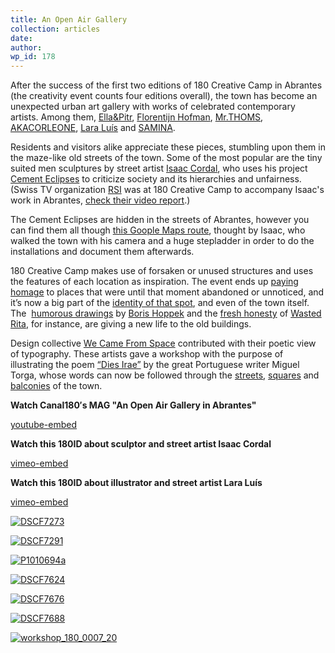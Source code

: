 ```yaml
---
title: An Open Air Gallery
collection: articles
date:
author:
wp_id: 178
---
```


After the success of the first two editions of 180 Creative Camp in Abrantes (the creativity event counts four editions overall), the town has become an unexpected urban art gallery with works of celebrated contemporary artists. Among them, [Ella&Pitr][1], [Florentijn Hofman][2], [Mr.THOMS][3], [AKACORLEONE][4], [Lara Luís][5] and [SAMINA][6].

Residents and visitors alike appreciate these pieces, stumbling upon them in the maze-like old streets of the town. Some of the most popular are the tiny suited men sculptures by street artist [Isaac Cordal][7], who uses his project [Cement Eclipses][8] to criticize society and its hierarchies and unfairness. (Swiss TV organization [RSI][9] was at 180 Creative Camp to accompany Isaac's work in Abrantes, [check their video report][10].)

The Cement Eclipses are hidden in the streets of Abrantes, however you can find them all though [this Goople Maps route][11], thought by Isaac, who walked the town with his camera and a huge stepladder in order to do the installations and document them afterwards.

180 Creative Camp makes use of forsaken or unused structures and uses the features of each location as inspiration. The event ends up [paying homage][12] to places that were until that moment abandoned or unnoticed, and it’s now a big part of the [identity of that spot][13], and even of the town itself. The  [humorous drawings][14] by [Boris Hoppek][15] and the [fresh honesty][16] of [Wasted Rita][17], for instance, are giving a new life to the old buildings.

Design collective [We Came From Space][18] contributed with their poetic view of typography. These artists gave a workshop with the purpose of illustrating the poem [“Dies Irae”][19] by the great Portuguese writer Miguel Torga, whose words can now be followed through the [streets][20], [squares][21] and [balconies][22] of the town.

**Watch Canal180′s MAG "An Open Air Gallery in Abrantes"**  

[youtube-embed][23]

**Watch this 180ID about sculptor and street artist Isaac Cordal**  

[vimeo-embed][24]

**Watch this 180ID about illustrator and street artist Lara Luís**

[vimeo-embed][25]


[1]: https://vimeo.com/101549722
[2]: https://www.facebook.com/180CreativeCamp/photos/pb.645005708849639.-2207520000.1420641836./875068652510009/?type=3&src=https%3A%2F%2Ffbcdn-sphotos-c-a.akamaihd.net%2Fhphotos-ak-xap1%2Fv%2Ft1.0-9%2F10247330_875068652510009_7542085625584267062_n.jpg%3Foh%3D92bad006b77a4b9bbcad8ced77b049b8%26oe%3D5532E0FB%26__gda__%3D1429310759_be6a0b8e77facdbbb9efbed6337d1b0e&size=960%2C640&fbid=875068652510009
[3]: https://www.facebook.com/180CreativeCamp/photos/a.686177391399137.1073741863.645005708849639/695855693764640/?type=3&src=https%3A%2F%2Ffbcdn-sphotos-d-a.akamaihd.net%2Fhphotos-ak-prn2%2Fv%2Ft1.0-9%2F544464_695855693764640_786650588_n.jpg%3Foh%3Daf5d9504e5a31063b3b8152b12f233ba%26oe%3D553DDE6A%26__gda__%3D1429551652_81d330586486f23166c5bd42dedb768f&size=960%2C640&fbid=695855693764640
[4]: https://www.facebook.com/180CreativeCamp/photos/a.690853734264836.1073741875.645005708849639/690853794264830/?type=3&src=https%3A%2F%2Fscontent-a-fra.xx.fbcdn.net%2Fhphotos-xaf1%2Fv%2Ft1.0-9%2F164233_690853794264830_904515993_n.jpg%3Foh%3D0ff9da74a228dad212c6b38eef7bf3ed%26oe%3D552A6182&size=960%2C640&fbid=690853794264830
[5]: https://www.facebook.com/180CreativeCamp/photos/a.913709751979232.1073741900.645005708849639/913710791979128/?type=3&src=https%3A%2F%2Fscontent-a-fra.xx.fbcdn.net%2Fhphotos-xpa1%2Fv%2Ft1.0-9%2F10518843_913710791979128_1971938603532780873_n.jpg%3Foh%3D59bb4c78095e95f784b14b1b75445bba%26oe%3D552CA2D6&size=540%2C960&fbid=913710791979128
[6]: https://www.facebook.com/180CreativeCamp/photos/a.913709751979232.1073741900.645005708849639/913709855312555/?type=3&src=https%3A%2F%2Fscontent-b-fra.xx.fbcdn.net%2Fhphotos-xap1%2Fv%2Ft1.0-9%2F1558566_913709855312555_6941175910146502733_n.jpg%3Foh%3D5a6cb3802a92489e70dc89b38c40debc%26oe%3D55347CB3&size=960%2C720&fbid=913709855312555
[7]: http://cementeclipses.com/
[8]: http://cementeclipses.com/blog/
[9]: http://www.rsi.ch/
[10]: http://www.rsi.ch/la1/programmi/cultura/cult-tv/tutti-i-servizi/Cement-eclipses-2825914.html
[11]: https://mapsengine.google.com/map/u/0/viewer?mid=zDY_8qPjcF8Q.kKYVsnx0cgRw
[12]: https://www.facebook.com/media/set/?set=a.700607303289479.1073741876.645005708849639&type=3
[13]: https://www.facebook.com/180CreativeCamp/photos/pb.645005708849639.-2207520000.1420731568./691266214223588/?type=3&src=https%3A%2F%2Fscontent-a-cdg.xx.fbcdn.net%2Fhphotos-frc3%2Ft31.0-8%2F286939_691266214223588_555126344_o.jpg&smallsrc=https%3A%2F%2Fscontent-a-cdg.xx.fbcdn.net%2Fhphotos-xaf1%2Fv%2Ft1.0-9%2F21373_691266214223588_555126344_n.jpg%3Foh%3D11ed8ba9715cecbd7ff53de5e52ad223%26oe%3D5539E49F&size=996%2C664&fbid=691266214223588
[14]: https://www.facebook.com/180CreativeCamp/photos/a.913709751979232.1073741900.645005708849639/913710198645854/?type=3&src=https%3A%2F%2Fscontent-a-fra.xx.fbcdn.net%2Fhphotos-xpa1%2Fv%2Ft1.0-9%2F10245563_913710198645854_8067062501950090874_n.jpg%3Foh%3D90e7f20e7fb8b3ae3047c7cf7bdaa40d%26oe%3D552C1FD4&size=960%2C538&fbid=913710198645854
[15]: https://vimeo.com/108455770
[16]: https://www.facebook.com/180CreativeCamp/photos/a.913911671959040.1073741901.645005708849639/913927701957437/?type=3&src=https%3A%2F%2Fscontent-a-fra.xx.fbcdn.net%2Fhphotos-xaf1%2Fv%2Ft1.0-9%2F10393938_913927701957437_1354533739295751698_n.jpg%3Foh%3D7b5b49f51b9c45a90a03e36551f2a392%26oe%3D55276804&size=960%2C640&fbid=913927701957437
[17]: https://vimeo.com/103984483
[18]: http://www.wecamefromspace.com/PT/news/
[19]: https://www.facebook.com/media/set/?set=a.751989598186793.1073741838.491226730929749&type=3
[20]: https://www.facebook.com/180CreativeCamp/photos/a.911234385560102.1073741898.645005708849639/911234435560097/?type=3&src=https%3A%2F%2Fscontent-a-fra.xx.fbcdn.net%2Fhphotos-xpf1%2Fv%2Ft1.0-9%2F10552429_911234435560097_1686831022085006071_n.jpg%3Foh%3D7ce1ee9f73b68f93e8596d35363ca8fb%26oe%3D553EFAC3&size=960%2C540&fbid=911234435560097
[21]: https://www.facebook.com/wecamefromspace.PT/photos/a.751989598186793.1073741838.491226730929749/751989748186778/?type=3&src=https%3A%2F%2Ffbcdn-sphotos-c-a.akamaihd.net%2Fhphotos-ak-xfa1%2Ft31.0-8%2F1939837_751989748186778_6417376868632410950_o.jpg&smallsrc=https%3A%2F%2Ffbcdn-sphotos-c-a.akamaihd.net%2Fhphotos-ak-xfa1%2Fv%2Ft1.0-9%2F10540546_751989748186778_6417376868632410950_n.jpg%3Foh%3D306c3318ac5f53b347059330fff9d7ad%26oe%3D553BB4E0%26__gda__%3D1430353366_5d9d5f423027b85584c1d76310f40870&size=1280%2C720&fbid=751989748186778
[22]: https://www.facebook.com/wecamefromspace.PT/photos/a.751989598186793.1073741838.491226730929749/751989754853444/?type=3&src=https%3A%2F%2Fscontent-a-fra.xx.fbcdn.net%2Fhphotos-xaf1%2Ft31.0-8%2F10490094_751989754853444_5734639922702921054_o.jpg&smallsrc=https%3A%2F%2Fscontent-a-fra.xx.fbcdn.net%2Fhphotos-xap1%2Fv%2Ft1.0-9%2F10449463_751989754853444_5734639922702921054_n.jpg%3Foh%3D413a03c6e3f3698d7ec48be488d9ac9f%26oe%3D556E49CF&size=1280%2C720&fbid=751989754853444
[23]: https://www.youtube.com/embed/KAv8oBPUpb4
[24]: http://player.vimeo.com/video/109254971?byline=0&amp;portrait=0&amp;color=ffffff
[25]: http://player.vimeo.com/video/108460495?byline=0&amp;portrait=0&amp;color=ffffff

[![][26]][27]

   [26]: http://i1.wp.com/180.camp/wp-content/uploads/2014/12/DSCF7273.jpg?resize=551%2C367 (DSCF7273)
   [27]: http://180.camp/abrantes-or-an-open-air-gallery/dscf7273/

[![][28]][29]

   [28]: http://i0.wp.com/180.camp/wp-content/uploads/2014/12/DSCF7291.jpg?resize=551%2C368 (DSCF7291)
   [29]: http://180.camp/abrantes-or-an-open-air-gallery/dscf7291/

[![][30]][31]

   [30]: http://i2.wp.com/180.camp/wp-content/uploads/2014/12/P1010694a.jpg?resize=416%2C739 (P1010694a)
   [31]: http://180.camp/abrantes-or-an-open-air-gallery/p1010694a/

[![][32]][33]

   [32]: http://i0.wp.com/180.camp/wp-content/uploads/2014/12/DSCF7624.jpg?resize=483%2C322 (DSCF7624)
   [33]: http://180.camp/abrantes-or-an-open-air-gallery/dscf7624/

[![][34]][35]

   [34]: http://i1.wp.com/180.camp/wp-content/uploads/2014/12/DSCF7676.jpg?resize=484%2C322 (DSCF7676)
   [35]: http://180.camp/abrantes-or-an-open-air-gallery/dscf7676/

[![][36]][37]

   [36]: http://i0.wp.com/180.camp/wp-content/uploads/2014/12/DSCF7688.jpg?resize=264%2C396 (DSCF7688)
   [37]: http://180.camp/abrantes-or-an-open-air-gallery/dscf7688/

[![][38]][39]

   [38]: http://i1.wp.com/180.camp/wp-content/uploads/2014/12/workshop_180_0007_20.jpg?resize=703%2C396 (workshop_180_0007_20)
   [39]: http://180.camp/abrantes-or-an-open-air-gallery/workshop_180_0007_20/

